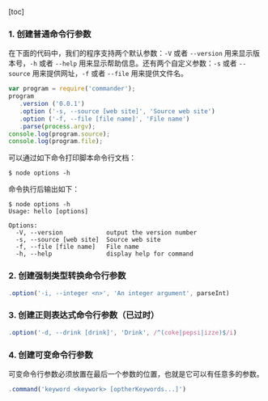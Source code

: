 [toc]

### 1. 创建普通命令行参数

在下面的代码中，我们的程序支持两个默认参数：`-V` 或者 `--version` 用来显示版本号，`-h` 或者 `--help` 用来显示帮助信息。还有两个自定义参数：`-s` 或者 `--source` 用来提供网址，`-f` 或者 `--file` 用来提供文件名。

```js
var program = require('commander');
program
   .version ('0.0.1')
   .option ('-s, --source [web site]', 'Source web site')
   .option ('-f, --file [file name]', 'File name')
   .parse(process.argv);
console.log(program.source);
console.log(program.file);
```

可以通过如下命令打印脚本命令行文档：

```shell
$ node options -h
```

命令执行后输出如下：

```console
$ node options -h
Usage: hello [options]

Options:
  -V, --version            output the version number
  -s, --source [web site]  Source web site
  -f, --file [file name]   File name
  -h, --help               display help for command
```

### 2. 创建强制类型转换命令行参数

```js
.option('-i, --integer <n>', 'An integer argument', parseInt)
```

### 3. 创建正则表达式命令行参数（已过时）

```js
.option('-d, --drink [drink]', 'Drink', /^(coke|pepsi|izze)$/i)
```

### 4. 创建可变命令行参数

可变命令行参数必须放置在最后一个参数的位置，也就是它可以有任意多的参数。

```js
.command('keyword <keywork> [optherKeywords...]')
```

